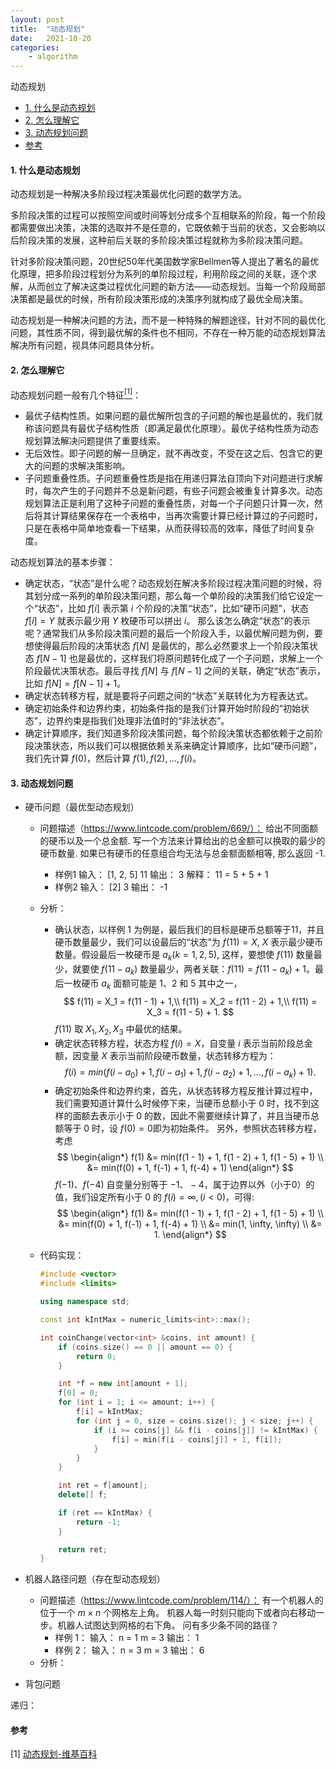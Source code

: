 ```yaml
---
layout: post
title:  "动态规划"
date:   2021-10-20
categories: 
    - algorithm
---
```


<head>
    <script src="https://cdn.mathjax.org/mathjax/latest/MathJax.js?config=TeX-AMS-MML_HTMLorMML" type="text/javascript"></script>
    <script type="text/x-mathjax-config">
        MathJax.Hub.Config({
            tex2jax: {
            skipTags: ['script', 'noscript', 'style', 'textarea', 'pre'],
            inlineMath: [['$','$']]
            }
        });
    </script>
</head>

动态规划

- [1. 什么是动态规划](#1-什么是动态规划)
- [2. 怎么理解它](#2-怎么理解它)
- [3. 动态规划问题](#3-动态规划问题)
- [参考](#参考)

#### 1. 什么是动态规划

动态规划是一种解决多阶段过程决策最优化问题的数学方法。

多阶段决策的过程可以按照空间或时间等划分成多个互相联系的阶段，每一个阶段都需要做出决策，决策的选取并不是任意的，它既依赖于当前的状态，又会影响以后阶段决策的发展，这种前后关联的多阶段决策过程就称为多阶段决策问题。

针对多阶段决策问题，20世纪50年代美国数学家Bellmen等人提出了著名的最优化原理，把多阶段过程划分为系列的单阶段过程，利用阶段之间的关联，逐个求解，从而创立了解决这类过程优化问题的新方法——动态规划。当每一个阶段局部决策都是最优的时候，所有阶段决策形成的决策序列就构成了最优全局决策。

动态规划是一种解决问题的方法，而不是一种特殊的解题途径，针对不同的最优化问题，其性质不同，得到最优解的条件也不相同，不存在一种万能的动态规划算法解决所有问题，视具体问题具体分析。

#### 2. 怎么理解它

动态规划问题一般有几个特征[<sup>[1]</sup>](#refer-anchor-1)：

- 最优子结构性质。如果问题的最优解所包含的子问题的解也是最优的，我们就称该问题具有最优子结构性质（即满足最优化原理）。最优子结构性质为动态规划算法解决问题提供了重要线索。
- 无后效性。即子问题的解一旦确定，就不再改变，不受在这之后、包含它的更大的问题的求解决策影响。
- 子问题重叠性质。子问题重叠性质是指在用递归算法自顶向下对问题进行求解时，每次产生的子问题并不总是新问题，有些子问题会被重复计算多次。动态规划算法正是利用了这种子问题的重叠性质，对每一个子问题只计算一次，然后将其计算结果保存在一个表格中，当再次需要计算已经计算过的子问题时，只是在表格中简单地查看一下结果，从而获得较高的效率，降低了时间复杂度。

动态规划算法的基本步骤：

- 确定状态，“状态”是什么呢？动态规划在解决多阶段过程决策问题的时候，将其划分成一系列的单阶段决策问题，那么每一个单阶段的决策我们给它设定一个“状态”，比如 $f[i]$ 表示第 $i$ 个阶段的决策“状态”，比如“硬币问题”，状态 $f[i] = Y$ 就表示最少用 $Y$ 枚硬币可以拼出 $i$。
那么该怎么确定“状态”的表示呢？通常我们从多阶段决策问题的最后一个阶段入手，以最优解问题为例，要想使得最后阶段的决策状态 $f[N]$ 是最优的，那么必然要求上一个阶段决策状态 $f[N-1]$ 也是最优的，这样我们将原问题转化成了一个子问题，求解上一个阶段最优决策状态。最后寻找 $f[N]$ 与 $f[N-1]$ 之间的关联，确定“状态”表示，比如 $f[N] = f[N-1] + 1$。
- 确定状态转移方程，就是要将子问题之间的“状态”关联转化为方程表达式。
- 确定初始条件和边界约束，初始条件指的是我们计算开始时阶段的“初始状态”，边界约束是指我们处理非法值时的“非法状态”。
- 确定计算顺序，我们知道多阶段决策问题，每个阶段决策状态都依赖于之前阶段决策状态，所以我们可以根据依赖关系来确定计算顺序，比如“硬币问题”，我们先计算 $f(0)$，然后计算 $f(1),f(2),...,f(i)$。

#### 3. 动态规划问题

- 硬币问题（最优型动态规划）
  - 问题描述（https://www.lintcode.com/problem/669/）：
  给出不同面额的硬币以及一个总金额. 写一个方法来计算给出的总金额可以换取的最少的硬币数量. 如果已有硬币的任意组合均无法与总金额面额相等, 那么返回 -1.
    - 样例1
      输入：
      [1, 2, 5]
      11
      输出： 3
      解释： 11 = 5 + 5 + 1
    - 样例2
      输入：
      [2]
      3
      输出： -1
  - 分析：
    - 确认状态，以样例 1 为例是，最后我们的目标是硬币总额等于11，并且硬币数量最少，我们可以设最后的“状态”为 $f(11) = X$, $X$ 表示最少硬币数量。假设最后一枚硬币是 $a_k(k = 1, 2, 5)$, 这样，要想使 $f(11)$ 数量最少，就要使 $f(11 - a_k)$ 数量最少，两者关联：$f(11) = f(11 - a_k) + 1$。最后一枚硬币 $a_k$ 面额可能是 1、2 和 5 其中之一，
    $$
    f(11) = X_1 = f(11 - 1) + 1,\\
    f(11) = X_2 = f(11 - 2) + 1,\\
    f(11) = X_3 = f(11 - 5) + 1.
    $$
    $f(11)$ 取 $X_1, X_2, X_3$ 中最优的结果。
    - 确定状态转移方程，状态方程 $f(i) = X$，自变量 $i$ 表示当前阶段总金额，因变量 $X$ 表示当前阶段硬币数量，状态转移方程为：
    $$
    f(i) = min(f(i - a_0) + 1, f(i- a_1) + 1, f(i - a_2) + 1,...,f(i - a_k) + 1).
    $$
    - 确定初始条件和边界约束，首先，从状态转移方程反推计算过程中，我们需要知道计算什么时候停下来，当硬币总额小于 0 时，找不到这样的面额去表示小于 0 的数，因此不需要继续计算了，并且当硬币总额等于 0 时，设 $f(0) = 0$即为初始条件。
    另外，参照状态转移方程，考虑
        $$
        \begin{align*}
        f(1) &= min(f(1 - 1) + 1, f(1 - 2) + 1, f(1 - 5) + 1) \\
        &= min(f(0) + 1, f(-1) + 1, f(-4) + 1)
        \end{align*}
        $$
    $f(-1)、f(-4)$ 自变量分别等于 $-1、-4$，属于边界以外（小于0）的值，我们设定所有小于 0 的 $f(i) = \infty, (i < 0)$，可得:
        $$
        \begin{align*}
        f(1) &= min(f(1 - 1) + 1, f(1 - 2) + 1, f(1 - 5) + 1) \\
        &= min(f(0) + 1, f(-1) + 1, f(-4) + 1) \\
        &= min(1, \infty, \infty) \\
        &= 1.
        \end{align*}
        $$
  - 代码实现：

    ```C++
    #include <vector>
    #include <limits>

    using namespace std;

    const int kIntMax = numeric_limits<int>::max();

    int coinChange(vector<int> &coins, int amount) {
        if (coins.size() == 0 || amount == 0) {
            return 0;
        }

        int *f = new int[amount + 1];
        f[0] = 0;
        for (int i = 1; i <= amount; i++) {
            f[i] = kIntMax;
            for (int j = 0, size = coins.size(); j < size; j++) {
                if (i >= coins[j] && f[i - coins[j]] != kIntMax) {
                    f[i] = min(f[i - coins[j]] + 1, f[i]);
                }
            }
        }

        int ret = f[amount];
        delete[] f;

        if (ret == kIntMax) {
            return -1;
        }

        return ret;
    }
    ```

- 机器人路径问题（存在型动态规划）
  - 问题描述（https://www.lintcode.com/problem/114/）：
    有一个机器人的位于一个 $m\times n$ 个网格左上角。
    机器人每一时刻只能向下或者向右移动一步。机器人试图达到网格的右下角。
    问有多少条不同的路径？
    - 样例 1：
      输入：
      n = 1
      m = 3
      输出：
      1
    - 样例 2：
      输入：
      n = 3
      m = 3
      输出：
      6
  - 分析：
  
- 背包问题

递归：

#### 参考

<div id="refer-anchor-1"></div>

[1] [动态规划-维基百科](https://zh.wikipedia.org/wiki/%E5%8A%A8%E6%80%81%E8%A7%84%E5%88%92)
